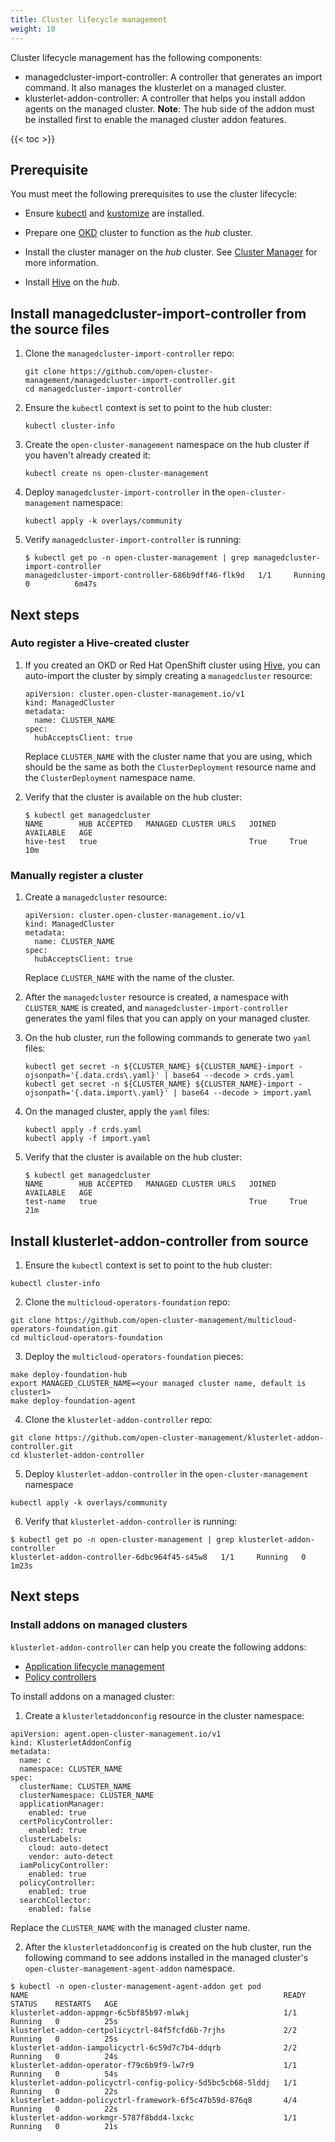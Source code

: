 ```yaml
---
title: Cluster lifecycle management
weight: 10
---
```


Cluster lifecycle management has the following components:
- managedcluster-import-controller: A controller that generates an import command. It also manages the klusterlet on a managed cluster.
- klusterlet-addon-controller: A controller that helps you install addon agents on the managed cluster. **Note**: The hub side of the addon must be installed first to enable the managed cluster addon features.

<!-- spellchecker-disable -->

{{< toc >}}

<!-- spellchecker-enable -->

## Prerequisite

You must meet the following prerequisites to use the cluster lifecycle:

- Ensure [kubectl](https://kubernetes.io/docs/tasks/tools/install-kubectl) and [kustomize](https://kubernetes-sigs.github.io/kustomize/installation) are installed.

- Prepare one [OKD](https://www.okd.io) cluster to function as the _hub_ cluster.

- Install the cluster manager on the _hub_ cluster. See [Cluster Manager](/getting-started/core/cluster-manager) for more information.

- Install [Hive](https://github.com/openshift/hive/blob/master/docs/install.md#installing-community-release-via-operatorhub) on the _hub_.

## Install managedcluster-import-controller from the source files

1. Clone the `managedcluster-import-controller` repo:

   ```Shell
   git clone https://github.com/open-cluster-management/managedcluster-import-controller.git
   cd managedcluster-import-controller
   ```

2. Ensure the `kubectl` context is set to point to the hub cluster:

   ```Shell
   kubectl cluster-info
   ```

3. Create the `open-cluster-management` namespace on the hub cluster if you haven't already created it:
   ```Shell
   kubectl create ns open-cluster-management
   ```

4. Deploy `managedcluster-import-controller` in the `open-cluster-management` namespace:

   ```Shell
   kubectl apply -k overlays/community
   ```

5. Verify `managedcluster-import-controller` is running:
   ```Shell
   $ kubectl get po -n open-cluster-management | grep managedcluster-import-controller   
   managedcluster-import-controller-686b9dff46-flk9d   1/1     Running   0          6m47s
   ```


## Next steps

### Auto register a Hive-created cluster
1. If you created an OKD or Red Hat OpenShift cluster using [Hive](https://github.com/openshift/hive/blob/master/docs/using-hive.md#using-hive), you can auto-import the cluster by simply creating a `managedcluster` resource:

   ```Shell
   apiVersion: cluster.open-cluster-management.io/v1
   kind: ManagedCluster
   metadata:
     name: CLUSTER_NAME
   spec:
     hubAcceptsClient: true
   ```
   Replace `CLUSTER_NAME` with the cluster name that you are using, which should be the same as both the `ClusterDeployment` resource name and the `ClusterDeployment` namespace name.


2. Verify that the cluster is available on the hub cluster:
   ```Shell
   $ kubectl get managedcluster                                                                                                    
   NAME        HUB ACCEPTED   MANAGED CLUSTER URLS   JOINED   AVAILABLE   AGE
   hive-test   true                                  True     True        10m

   ```


### Manually register a cluster

1. Create a `managedcluster` resource:

   ```Shell
   apiVersion: cluster.open-cluster-management.io/v1
   kind: ManagedCluster
   metadata:
     name: CLUSTER_NAME
   spec:
     hubAcceptsClient: true
   ```

   Replace `CLUSTER_NAME` with the name of the cluster.

2. After the `managedcluster` resource is created, a namespace with `CLUSTER_NAME` is created, and `managedcluster-import-controller` generates the yaml files that you can apply on your managed cluster.

3. On the hub cluster, run the following commands to generate two `yaml` files:
   ```Shell
   kubectl get secret -n ${CLUSTER_NAME} ${CLUSTER_NAME}-import -ojsonpath='{.data.crds\.yaml}' | base64 --decode > crds.yaml
   kubectl get secret -n ${CLUSTER_NAME} ${CLUSTER_NAME}-import -ojsonpath='{.data.import\.yaml}' | base64 --decode > import.yaml
   ```

4. On the managed cluster, apply the `yaml` files:
   ```Shell
   kubectl apply -f crds.yaml
   kubectl apply -f import.yaml
   ```

5. Verify that the cluster is available on the hub cluster:
   ```Shell
   $ kubectl get managedcluster                                                                                                    
   NAME        HUB ACCEPTED   MANAGED CLUSTER URLS   JOINED   AVAILABLE   AGE
   test-name   true                                  True     True        21m
   ```

## Install klusterlet-addon-controller from source

1. Ensure the `kubectl` context is set to point to the hub cluster:

```Shell
kubectl cluster-info
```

2. Clone the `multicloud-operators-foundation` repo:

```Shell
git clone https://github.com/open-cluster-management/multicloud-operators-foundation.git
cd multicloud-operators-foundation
```

3. Deploy the `multicloud-operators-foundation` pieces:
```Shell
make deploy-foundation-hub
export MANAGED_CLUSTER_NAME=<your managed cluster name, default is cluster1>
make deploy-foundation-agent
```

4. Clone the `klusterlet-addon-controller` repo:

```Shell
git clone https://github.com/open-cluster-management/klusterlet-addon-controller.git
cd klusterlet-addon-controller
```

5. Deploy `klusterlet-addon-controller` in the `open-cluster-management` namespace

```Shell
kubectl apply -k overlays/community
```

6. Verify that `klusterlet-addon-controller` is running:
```Shell
$ kubectl get po -n open-cluster-management | grep klusterlet-addon-controller   
klusterlet-addon-controller-6dbc964f45-s45w8   1/1     Running   0          1m23s
```


## Next steps

### Install addons on managed clusters
`klusterlet-addon-controller` can help you create the following addons:
- [Application lifecycle management](../app-lifecycle)
- [Policy controllers](../policy-controllers)

To install addons on a managed cluster:

1. Create a `klusterletaddonconfig` resource in the cluster namespace:

```
apiVersion: agent.open-cluster-management.io/v1
kind: KlusterletAddonConfig
metadata:
  name: c
  namespace: CLUSTER_NAME
spec:
  clusterName: CLUSTER_NAME
  clusterNamespace: CLUSTER_NAME
  applicationManager:
    enabled: true
  certPolicyController:
    enabled: true
  clusterLabels:
    cloud: auto-detect
    vendor: auto-detect
  iamPolicyController:
    enabled: true
  policyController:
    enabled: true
  searchCollector:
    enabled: false
```

Replace the `CLUSTER_NAME` with the managed cluster name.

2. After the `klusterletaddonconfig` is created on the hub cluster, run the following command to see addons installed in the managed cluster's `open-cluster-management-agent-addon` namespace.

```Shell
$ kubectl -n open-cluster-management-agent-addon get pod
NAME                                                         READY   STATUS    RESTARTS   AGE
klusterlet-addon-appmgr-6c5bf85b97-mlwkj                     1/1     Running   0          25s
klusterlet-addon-certpolicyctrl-84f5fcfd6b-7rjhs             2/2     Running   0          25s
klusterlet-addon-iampolicyctrl-6c59d7c7b4-ddqrb              2/2     Running   0          24s
klusterlet-addon-operator-f79c6b9f9-lw7r9                    1/1     Running   0          54s
klusterlet-addon-policyctrl-config-policy-5d5bc5cb68-5lddj   1/1     Running   0          22s
klusterlet-addon-policyctrl-framework-6f5c47b59d-876q8       4/4     Running   0          22s
klusterlet-addon-workmgr-5787f8bdd4-lxckc                    1/1     Running   0          21s
```
